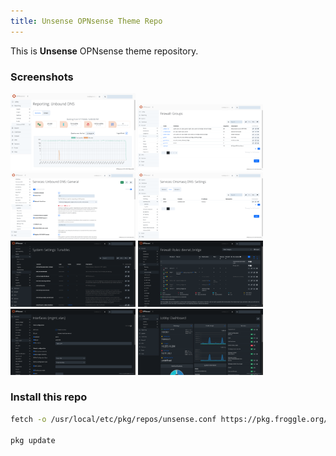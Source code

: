 ```yaml
---
title: Unsense OPNsense Theme Repo
---
```


This is **Unsense** OPNsense theme repository.

### Screenshots

<a href="screen1.png"><img src="screen1.png" width="200"/></a>
<a href="screen2.png"><img src="screen2.png" width="200"/></a>
<a href="screen3.png"><img src="screen3.png" width="200"/></a>
<a href="screen4.png"><img src="screen4.png" width="200"/></a>
<a href="screen5.png"><img src="screen5.png" width="200"/></a>
<a href="screen6.png"><img src="screen6.png" width="200"/></a>
<a href="screen7.png"><img src="screen7.png" width="200"/></a>
<a href="screen8.png"><img src="screen8.png" width="200"/></a>

### Install this repo

```sh
fetch -o /usr/local/etc/pkg/repos/unsense.conf https://pkg.froggle.org/unsense-repo/unsense.conf

pkg update
```
